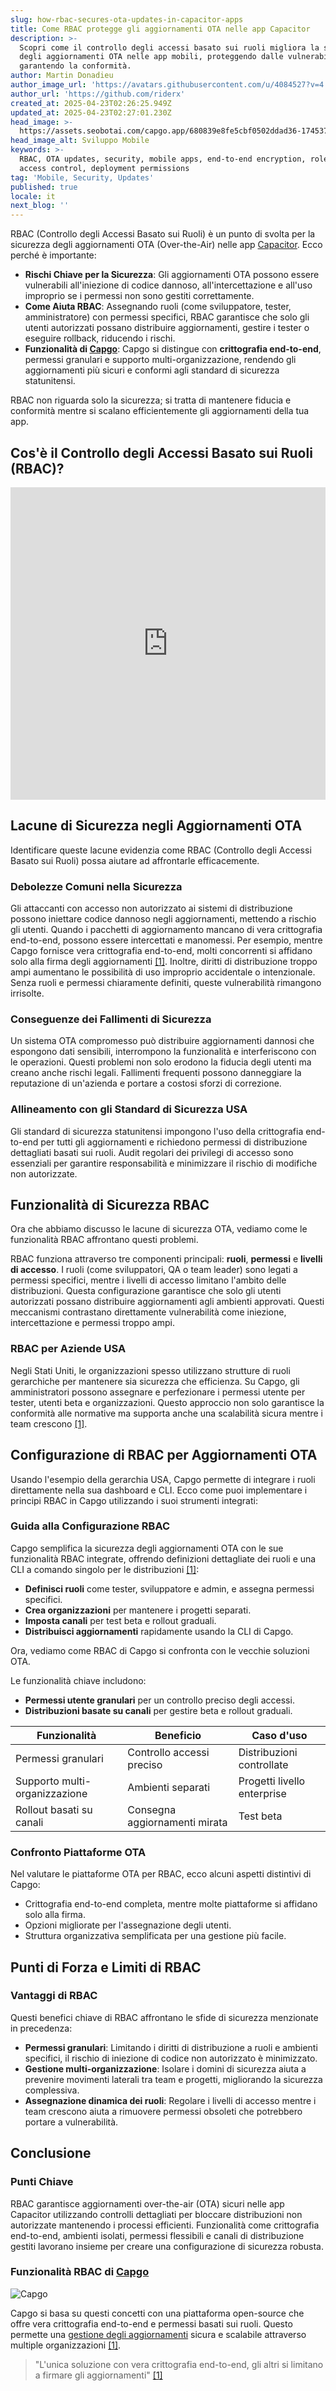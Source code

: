 ```yaml
---
slug: how-rbac-secures-ota-updates-in-capacitor-apps
title: Come RBAC protegge gli aggiornamenti OTA nelle app Capacitor
description: >-
  Scopri come il controllo degli accessi basato sui ruoli migliora la sicurezza
  degli aggiornamenti OTA nelle app mobili, proteggendo dalle vulnerabilità e
  garantendo la conformità.
author: Martin Donadieu
author_image_url: 'https://avatars.githubusercontent.com/u/4084527?v=4'
author_url: 'https://github.com/riderx'
created_at: 2025-04-23T02:26:25.949Z
updated_at: 2025-04-23T02:27:01.230Z
head_image: >-
  https://assets.seobotai.com/capgo.app/680839e8fe5cbf0502ddad36-1745375221230.jpg
head_image_alt: Sviluppo Mobile
keywords: >-
  RBAC, OTA updates, security, mobile apps, end-to-end encryption, role-based
  access control, deployment permissions
tag: 'Mobile, Security, Updates'
published: true
locale: it
next_blog: ''
---
```

RBAC (Controllo degli Accessi Basato sui Ruoli) è un punto di svolta per la sicurezza degli aggiornamenti OTA (Over-the-Air) nelle app [Capacitor](https://capacitorjs.com/). Ecco perché è importante:

-   **Rischi Chiave per la Sicurezza**: Gli aggiornamenti OTA possono essere vulnerabili all'iniezione di codice dannoso, all'intercettazione e all'uso improprio se i permessi non sono gestiti correttamente.
-   **Come Aiuta RBAC**: Assegnando ruoli (come sviluppatore, tester, amministratore) con permessi specifici, RBAC garantisce che solo gli utenti autorizzati possano distribuire aggiornamenti, gestire i tester o eseguire rollback, riducendo i rischi.
-   **Funzionalità di [Capgo](https://capgo.app/)**: Capgo si distingue con **crittografia end-to-end**, permessi granulari e supporto multi-organizzazione, rendendo gli aggiornamenti più sicuri e conformi agli standard di sicurezza statunitensi.

RBAC non riguarda solo la sicurezza; si tratta di mantenere fiducia e conformità mentre si scalano efficientemente gli aggiornamenti della tua app.

## Cos'è il Controllo degli Accessi Basato sui Ruoli (RBAC)?

<iframe src="https://www.youtube.com/embed/-aPHg0uRYUI" aria-label="YouTube video player" frameborder="0" allow="accelerometer; autoplay; clipboard-write; encrypted-media; gyroscope; picture-in-picture; web-share" referrerpolicy="strict-origin-when-cross-origin" style="width: 100%; height: 500px;" allowfullscreen></iframe>

## Lacune di Sicurezza negli Aggiornamenti OTA

Identificare queste lacune evidenzia come RBAC (Controllo degli Accessi Basato sui Ruoli) possa aiutare ad affrontarle efficacemente.

### Debolezze Comuni nella Sicurezza

Gli attaccanti con accesso non autorizzato ai sistemi di distribuzione possono iniettare codice dannoso negli aggiornamenti, mettendo a rischio gli utenti. Quando i pacchetti di aggiornamento mancano di vera crittografia end-to-end, possono essere intercettati e manomessi. Per esempio, mentre Capgo fornisce vera crittografia end-to-end, molti concorrenti si affidano solo alla firma degli aggiornamenti [\[1\]](https://capgo.app/). Inoltre, diritti di distribuzione troppo ampi aumentano le possibilità di uso improprio accidentale o intenzionale. Senza ruoli e permessi chiaramente definiti, queste vulnerabilità rimangono irrisolte.

### Conseguenze dei Fallimenti di Sicurezza

Un sistema OTA compromesso può distribuire aggiornamenti dannosi che espongono dati sensibili, interrompono la funzionalità e interferiscono con le operazioni. Questi problemi non solo erodono la fiducia degli utenti ma creano anche rischi legali. Fallimenti frequenti possono danneggiare la reputazione di un'azienda e portare a costosi sforzi di correzione.

### Allineamento con gli Standard di Sicurezza USA

Gli standard di sicurezza statunitensi impongono l'uso della crittografia end-to-end per tutti gli aggiornamenti e richiedono permessi di distribuzione dettagliati basati sui ruoli. Audit regolari dei privilegi di accesso sono essenziali per garantire responsabilità e minimizzare il rischio di modifiche non autorizzate.

## Funzionalità di Sicurezza RBAC

Ora che abbiamo discusso le lacune di sicurezza OTA, vediamo come le funzionalità RBAC affrontano questi problemi.

RBAC funziona attraverso tre componenti principali: **ruoli**, **permessi** e **livelli di accesso**. I ruoli (come sviluppatori, QA o team leader) sono legati a permessi specifici, mentre i livelli di accesso limitano l'ambito delle distribuzioni. Questa configurazione garantisce che solo gli utenti autorizzati possano distribuire aggiornamenti agli ambienti approvati. Questi meccanismi contrastano direttamente vulnerabilità come iniezione, intercettazione e permessi troppo ampi.

### RBAC per Aziende USA

Negli Stati Uniti, le organizzazioni spesso utilizzano strutture di ruoli gerarchiche per mantenere sia sicurezza che efficienza. Su Capgo, gli amministratori possono assegnare e perfezionare i permessi utente per tester, utenti beta e organizzazioni. Questo approccio non solo garantisce la conformità alle normative ma supporta anche una scalabilità sicura mentre i team crescono [\[1\]](https://capgo.app/).

## Configurazione di RBAC per Aggiornamenti OTA

Usando l'esempio della gerarchia USA, Capgo permette di integrare i ruoli direttamente nella sua dashboard e CLI. Ecco come puoi implementare i principi RBAC in Capgo utilizzando i suoi strumenti integrati:

### Guida alla Configurazione RBAC

Capgo semplifica la sicurezza degli aggiornamenti OTA con le sue funzionalità RBAC integrate, offrendo definizioni dettagliate dei ruoli e una CLI a comando singolo per le distribuzioni [\[1\]](https://capgo.app/):

-   **Definisci ruoli** come tester, sviluppatore e admin, e assegna permessi specifici.
-   **Crea organizzazioni** per mantenere i progetti separati.
-   **Imposta canali** per test beta e rollout graduali.
-   **Distribuisci aggiornamenti** rapidamente usando la CLI di Capgo.

Ora, vediamo come RBAC di Capgo si confronta con le vecchie soluzioni OTA.

Le funzionalità chiave includono:

-   **Permessi utente granulari** per un controllo preciso degli accessi.
-   **Distribuzioni basate su canali** per gestire beta e rollout graduali.

| Funzionalità | Beneficio | Caso d'uso |
| --- | --- | --- |
| Permessi granulari | Controllo accessi preciso | Distribuzioni controllate |
| Supporto multi-organizzazione | Ambienti separati | Progetti livello enterprise |
| Rollout basati su canali | Consegna aggiornamenti mirata | Test beta |

### Confronto Piattaforme OTA

Nel valutare le piattaforme OTA per RBAC, ecco alcuni aspetti distintivi di Capgo:

-   Crittografia end-to-end completa, mentre molte piattaforme si affidano solo alla firma.
-   Opzioni migliorate per l'assegnazione degli utenti.
-   Struttura organizzativa semplificata per una gestione più facile.

## Punti di Forza e Limiti di RBAC

### Vantaggi di RBAC

Questi benefici chiave di RBAC affrontano le sfide di sicurezza menzionate in precedenza:

-   **Permessi granulari**: Limitando i diritti di distribuzione a ruoli e ambienti specifici, il rischio di iniezione di codice non autorizzato è minimizzato.
-   **Gestione multi-organizzazione**: Isolare i domini di sicurezza aiuta a prevenire movimenti laterali tra team e progetti, migliorando la sicurezza complessiva.
-   **Assegnazione dinamica dei ruoli**: Regolare i livelli di accesso mentre i team crescono aiuta a rimuovere permessi obsoleti che potrebbero portare a vulnerabilità.

## Conclusione

### Punti Chiave

RBAC garantisce aggiornamenti over-the-air (OTA) sicuri nelle app Capacitor utilizzando controlli dettagliati per bloccare distribuzioni non autorizzate mantenendo i processi efficienti. Funzionalità come crittografia end-to-end, ambienti isolati, permessi flessibili e canali di distribuzione gestiti lavorano insieme per creare una configurazione di sicurezza robusta.

### Funzionalità RBAC di [Capgo](https://capgo.app/)

![Capgo](https://assets.seobotai.com/capgo.app/680839e8fe5cbf0502ddad36/95506b8280be0626e7b237b754ba8f1b.jpg)

Capgo si basa su questi concetti con una piattaforma open-source che offre vera crittografia end-to-end e permessi basati sui ruoli. Questo permette una [gestione degli aggiornamenti](https://capgo.app/docs/plugin/cloud-mode/manual-update/) sicura e scalabile attraverso multiple organizzazioni [\[1\]](https://capgo.app/).

> "L'unica soluzione con vera crittografia end-to-end, gli altri si limitano a firmare gli aggiornamenti" [\[1\]](https://capgo.app/)

